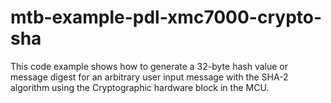 # mtb-example-pdl-xmc7000-crypto-sha
This code example shows how to generate a 32-byte hash value or message digest for an arbitrary user input message with the SHA-2 algorithm using the Cryptographic hardware block in the MCU. 
